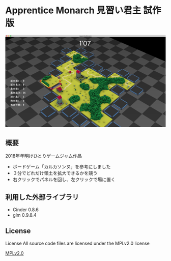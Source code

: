 # Apprentice Monarch 見習い君主 試作版

![ゲーム画面](screenshot.png "ゲーム画面")

## 概要
2018年年明けひとりゲームジャム作品

+ ボードゲーム「カルカソンヌ」を参考にしました
+ ３分でどれだけ領土を拡大できるかを競う
+ 右クリックでパネルを回し、左クリックで場に置く


## 利用した外部ライブラリ
+ Cinder 0.8.6
+ glm 0.9.8.4

## License
License All source code files are licensed under the MPLv2.0 license

[MPLv2.0](https://www.mozilla.org/MPL/2.0/)

